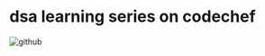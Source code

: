 # dsa learning series on codechef <br>
![github](https://www.codechef.com/download/small-banner/LEARNDSA/1585489724.png)
